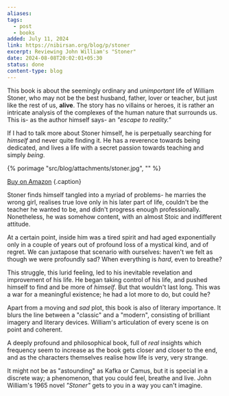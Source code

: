 ```yaml
---
aliases: 
tags:
  - post
  - books
added: July 11, 2024
link: https://nibirsan.org/blog/p/stoner
excerpt: Reviewing John William's "Stoner"
date: 2024-08-08T20:02:01+05:30
status: done
content-type: blog
---
```

This book is about the seemingly ordinary and *unimportant* life of William Stoner, who may not be the best husband, father, lover or teacher, but just like the rest of us, **alive**. The story has no villains or heroes, it is rather an intricate analysis of the complexes of the human nature that surrounds us. This is- as the author himself says- an *"escape to reality."*

If I had to talk more about Stoner himself, he is perpetually searching for *himself* and never quite finding it. He has a reverence towards being dedicated, and lives a life with a secret passion towards teaching and simply *being*.

{% porimage "src/blog/attachments/stoner.jpg", "" %}

[Buy on Amazon](https://amzn.to/3WTwZd8) {.caption}

Stoner finds himself tangled into a myriad of problems- he marries the wrong girl, realises true love only in his later part of life, couldn't be the teacher he wanted to be, and didn't progress enough professionally. Nonetheless, he was somehow content, with an almost Stoic and indifferent attitude. 

At a certain point, inside him was a tired spirit and had aged exponentially only in a couple of years out of profound loss of a mystical kind, and of regret. We can juxtapose that scenario with ourselves: haven't we felt as though we were profoundly sad? When everything is *hard*, even to breathe? 

This struggle, this lurid feeling, led to his inevitable revelation and improvement of his life. He began taking control of his life, and pushed himself to find and be more of *himself*. But that wouldn't last long. This was a war for a meaningful existence; he had a lot more to do, but could he?

Apart from a moving and *sad* plot, this book is also of literary importance. It blurs the line between a "classic" and a "modern", consisting of brilliant imagery and literary devices. William's articulation of every scene is on point and coherent. 

A deeply profound and philosophical book, full of *real* insights which frequency seem to increase as the book gets closer and closer to the end, and as the characters themselves realise how life is very, very strange.

It might not be as "astounding" as Kafka or Camus, but it is special in a discrete way; a phenomenon, that you could feel, breathe and live. John William's 1965 novel *"Stoner"* gets to you in a way you can't imagine.
